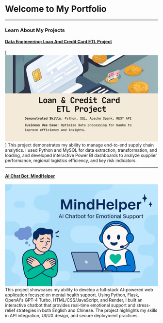 <!-- Google tag (gtag.js) -->
<script async src="https://www.googletagmanager.com/gtag/js?id=G-63M4ERY6GF"></script>
<script>
  window.dataLayer = window.dataLayer || [];
  function gtag(){dataLayer.push(arguments);}
  gtag('js', new Date());

  gtag('config', 'G-63M4ERY6GF');
</script>

# Welcome to My Portfolio

---
### Learn About My Projects
#### [Data Engineering: Loan And Credit Card ETL Project](https://www.linkedin.com/pulse/car-sales-supply-chain-managment-dashboard-howard-chou-kts6e/)
[<img src="./images/Loan And Credit Card ETL Project.png?raw=true"/>]
This project demonstrates my ability to manage end-to-end supply chain analytics. I used Python and MySQL for data extraction, transformation, and loading, and developed interactive Power BI dashboards to analyze supplier performance, regional logistics efficiency, and key risk indicators.

---
#### [AI Chat Bot: MindHelper]([https://www.linkedin.com/pulse/mindhelper-ai-powered-chatbot-provides-real-time-mental-howard-chou-8cu3e/])
<img src="./images/ai-chatbot/MindHelper.png?raw=true"/>
This project showcases my ability to develop a full-stack AI-powered web application focused on mental health support. Using Python, Flask, OpenAI's GPT-4 Turbo, HTML/CSS/JavaScript, and Render, I built an interactive chatbot that provides real-time emotional support and stress-relief strategies in both English and Chinese. The project highlights my skills in API integration, UI/UX design, and secure deployment practices.







